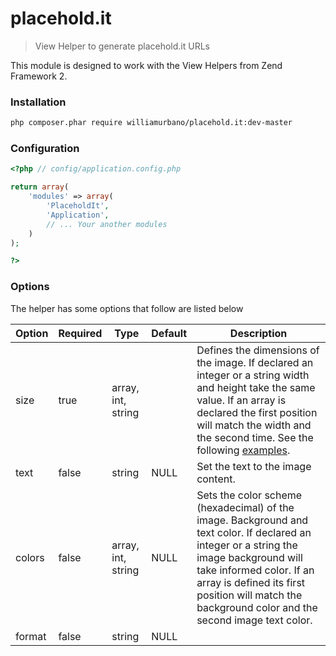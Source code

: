 # placehold.it
> View Helper to generate placehold.it URLs

This module is designed to work with the View Helpers from Zend Framework 2.

### Installation
```bash
php composer.phar require williamurbano/placehold.it:dev-master
```

### Configuration
```php
<?php // config/application.config.php

return array(
	'modules' => array(
		'PlaceholdIt',
		'Application',
		// ... Your another modules
	)
);

?>
```

### Options
The helper has some options that follow are listed below

| Option | Required | Type               | Default | Description |
| ------ | -------- | ------------------ | ------- | ----------- |
| size   |   true   | array, int, string |         | Defines the dimensions of the image. If declared an integer or a string width and height take the same value. If an array is declared the first position will match the width and the second time. See the following [examples](#usage). |
| text   |  false   | string             | NULL    | Set the text to the image content. |
| colors |  false   | array, int, string | NULL    | Sets the color scheme (hexadecimal) of the image. Background and text color. If declared an integer or a string the image background will take informed color. If an array is defined its first position will match the background color and the second image text color. |
| format |  false   | string             | NULL    |
